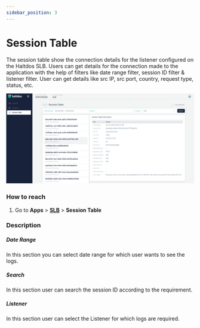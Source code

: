 ```yaml
---
sidebar_position: 3
---
```


# Session Table

The session table show the connection details for the listener configured on the Haltdos SLB. Users can get details for the connection made to the application with the help of filters like date range filter, session ID filter & listener filter. User can get details like src IP, src port, country, request type, status, etc.


![](/img/adc/v7/docs/sessional_table_2.png)

### **How to reach**

1. Go to **Apps** > [**SLB**](/v7/enterprise/adc) > **Session Table**

### Description

##### **Date Range**

In this section you can select date range for which user wants to see the logs.

##### **Search**

In this section user can search the session ID according to the requirement.

##### **Listener**

In this section user can select the Listener for which logs are required.